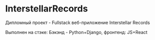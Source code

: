 # InterstellarRecords
Дипломный проект - Fullstack веб-приложение Interstellar Records  

Выполнен на стэке:
Бэкэнд - Python+Django, фронтенд: JS+React
